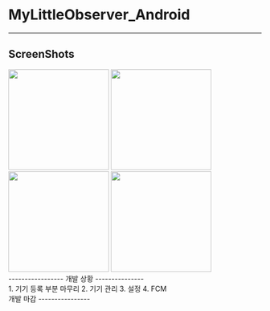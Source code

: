 # MyLittleObserver_Android
---------------------------
ScreenShots
---------------
<div>
  <img width="200" src="https://user-images.githubusercontent.com/51434873/83447476-7b0bc600-a48b-11ea-8b69-4e19f73c6815.png">
  <img width="200" src="https://user-images.githubusercontent.com/51434873/83447904-1b61ea80-a48c-11ea-8429-e9ca1e6c0fb9.png">
  <img width="200" src="https://user-images.githubusercontent.com/51434873/83447981-37658c00-a48c-11ea-8f65-6353b8d947ed.png">
  <img width="200" src="https://user-images.githubusercontent.com/51434873/83448193-89a6ad00-a48c-11ea-861c-db0f44913050.png">
</div>
-----------------
개발 상황
---------------
<div>
  1. 기기 등록 부분 마무리
  2. 기기 관리 
  3. 설정 
  4. FCM
</div>
개발 마감
----------------
